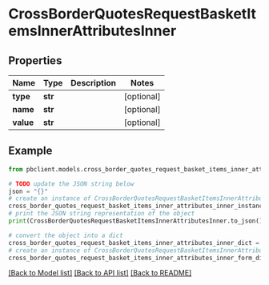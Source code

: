 # CrossBorderQuotesRequestBasketItemsInnerAttributesInner


## Properties

Name | Type | Description | Notes
------------ | ------------- | ------------- | -------------
**type** | **str** |  | [optional] 
**name** | **str** |  | [optional] 
**value** | **str** |  | [optional] 

## Example

```python
from pbclient.models.cross_border_quotes_request_basket_items_inner_attributes_inner import CrossBorderQuotesRequestBasketItemsInnerAttributesInner

# TODO update the JSON string below
json = "{}"
# create an instance of CrossBorderQuotesRequestBasketItemsInnerAttributesInner from a JSON string
cross_border_quotes_request_basket_items_inner_attributes_inner_instance = CrossBorderQuotesRequestBasketItemsInnerAttributesInner.from_json(json)
# print the JSON string representation of the object
print(CrossBorderQuotesRequestBasketItemsInnerAttributesInner.to_json())

# convert the object into a dict
cross_border_quotes_request_basket_items_inner_attributes_inner_dict = cross_border_quotes_request_basket_items_inner_attributes_inner_instance.to_dict()
# create an instance of CrossBorderQuotesRequestBasketItemsInnerAttributesInner from a dict
cross_border_quotes_request_basket_items_inner_attributes_inner_form_dict = cross_border_quotes_request_basket_items_inner_attributes_inner.from_dict(cross_border_quotes_request_basket_items_inner_attributes_inner_dict)
```
[[Back to Model list]](../README.md#documentation-for-models) [[Back to API list]](../README.md#documentation-for-api-endpoints) [[Back to README]](../README.md)


